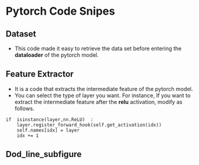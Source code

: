 # Pytorch Code Snipes

## Dataset


 - This code made it easy to retrieve the data set before entering the **dataloader** of the pytorch model.

## Feature Extractor


 - It is a code that extracts the intermediate feature of the pytorch model. 
 - You can select the type of layer you want. For instance, If you want to extract the intermediate feature after the **relu** activation, modify as follows.
 
 ```
 if  isinstance(layer,nn.ReLU)  :
     layer.register_forward_hook(self.get_activation(idx))
     self.names[idx] = layer
     idx += 1
 ```

## Dod_line_subfigure
